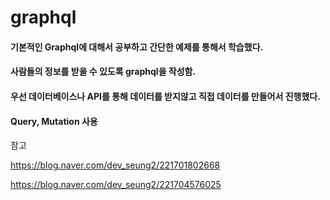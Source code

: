 # graphql

#### 기본적인 Graphql에 대해서 공부하고 간단한 예제를 통해서 학습했다.
#### 사람들의 정보를 받을 수 있도록 graphql을 작성함.
#### 우선 데이터베이스나 API를 통해 데이터를 받지않고 직접 데이터를 만들어서 진행했다.
#### Query, Mutation 사용




참고

https://blog.naver.com/dev_seung2/221701802668

https://blog.naver.com/dev_seung2/221704576025 
